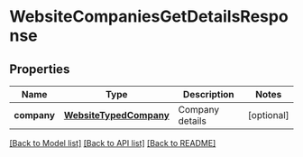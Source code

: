 # WebsiteCompaniesGetDetailsResponse

## Properties
Name | Type | Description | Notes
------------ | ------------- | ------------- | -------------
**company** | [**WebsiteTypedCompany**](WebsiteTypedCompany.md) | Company details | [optional] 

[[Back to Model list]](../README.md#documentation-for-models) [[Back to API list]](../README.md#documentation-for-api-endpoints) [[Back to README]](../README.md)



